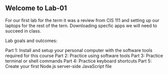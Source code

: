 ## Welcome to Lab-01

For our first lab for the term it was a review from CIS 111 and setting up our laptops for the rest of the tern. Downloading specfic apps we will need to succeed in class.

Lab goals and outcomes:

Part 1: Install and setup your personal computer with the software tools required for this course
Part 2: Practice using software tools
Part 3: Practice terminal or shell commands
Part 4: Practice keyboard shortcuts
Part 5: Create your first Node.js server-side JavaScript file
